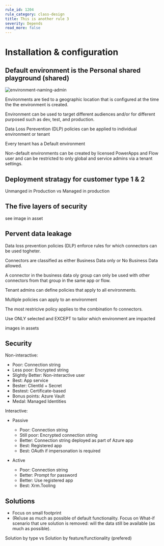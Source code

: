 ```yaml
---
rule_id: 1204
rule_category: class-design
title: This is another rule 3
severity: Depends
read_more: false
---
```


# Installation & configuration 

## Default environment is the Personal shared playground (shared)

![environment-naming-admin](/assets/environment-naming-admin.png)

Environments are tied to a geographic location that is configured at the time the
the environment is created.

Environment can be used to target different audiences and/or for different purposed such as dev, test, and production.

Data Loss Perevention (DLP) policies can be applied to individual environment or tenant

Every tenant has a Default environment

Non-default environments can be created by licensed PowerApps and Flow user and
can be restricted to only global and service admins via a tenant settings.


## Deployment stratagy for customer type 1 & 2

Unmanged in Production vs Managed in production

## The five layers of security
see image in asset

## Pervent data leakage

Data loss prevention policies (DLP) enforce rules for which connectors can be used togheter.

Connectors are classified as either Business Data only or No Business Data allowed.

A connector in the business data oly group can only be used with other connectors from that group in the same app or flow.

Tenant admins can define policies that apply to all environments.

Multiple policies can apply to an environment

The most restricive policy applies to the combination fo connectors.

Use ONLY selected and EXCEPT to tailor which environment are impacted

images in assets

## Security

Non-interactive:

- Poor: Connection string
- Less poor: Encrypted string
- Slightly Better: Non-interactive user
- Best: App service
- Bester: ClientId + Secret
- Bestest: Certificate-based
- Bonus points: Azure Vault
- Medal: Managed Identities

Interactive:

- Passive
  - Poor: Connection string
  - Still poor: Encrypted connection string
  - Better: Connection string deployed as part of Azure app
  - Best: Registered app
  - Best: OAuth if impersonation is required

- Active
  - Poor: Connection string
  - Better: Prompt for password
  - Better: Use registered app
  - Best: Xrm.Tooling

## Solutions

- Focus on small footprint
- (Re)use as much as possible of default functionality. Focus on What-if scenario that ure solution is removed: will the data still be available (as much as possible).

Solution by type vs Solution by feature/functionality (prefered)